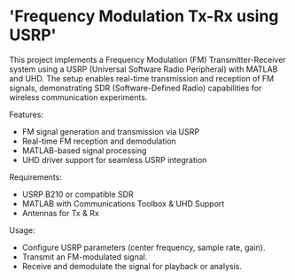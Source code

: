 # 'Frequency Modulation Tx-Rx using USRP'

This project implements a Frequency Modulation (FM) Transmitter-Receiver system using a USRP (Universal Software Radio Peripheral) with MATLAB and UHD. The setup enables real-time transmission and reception of FM signals, demonstrating SDR (Software-Defined Radio) capabilities for wireless communication experiments.

Features:
* FM signal generation and transmission via USRP
* Real-time FM reception and demodulation
* MATLAB-based signal processing
* UHD driver support for seamless USRP integration

Requirements:
* USRP B210 or compatible SDR
* MATLAB with Communications Toolbox & UHD Support
* Antennas for Tx & Rx

Usage:
* Configure USRP parameters (center frequency, sample rate, gain).
* Transmit an FM-modulated signal.
* Receive and demodulate the signal for playback or analysis.
